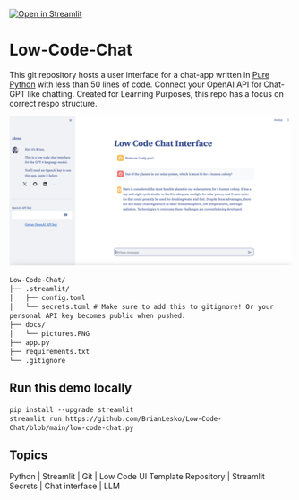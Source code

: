 [![Open in Streamlit](https://static.streamlit.io/badges/streamlit_badge_black_white.svg)](https://rental-floorplans-brianlesko.streamlit.app)
# Low-Code-Chat
This git repository hosts a user interface for a chat-app written in [Pure Python](https://github.com/BrianLesko/Low-Code-Chat/blob/main/low-code-chat.py) with less than 50 lines of  code. Connect your OpenAI API for Chat-GPT like chatting. Created for Learning Purposes, this repo has a focus on correct respo structure.

![](docs/preview.png)

```
Low-Code-Chat/
├── .streamlit/
│   ├── config.toml
│   └── secrets.toml # Make sure to add this to gitignore! Or your personal API key becomes public when pushed. 
├── docs/
│   └── pictures.PNG
├── app.py
├── requirements.txt
└── .gitignore
```

## Run this demo locally
```
pip install --upgrade streamlit
streamlit run https://github.com/BrianLesko/Low-Code-Chat/blob/main/low-code-chat.py
```

## Topics 
Python | Streamlit | Git | Low Code UI
Template Repository | Streamlit Secrets | Chat interface | LLM
